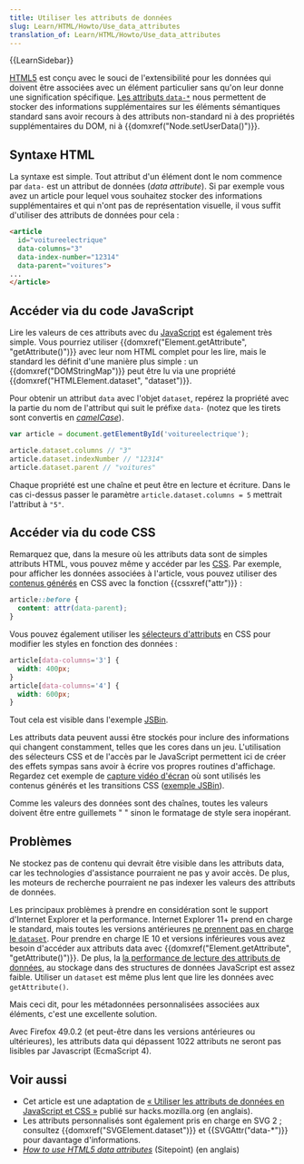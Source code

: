 ```yaml
---
title: Utiliser les attributs de données
slug: Learn/HTML/Howto/Use_data_attributes
translation_of: Learn/HTML/Howto/Use_data_attributes
---
```


{{LearnSidebar}}

[HTML5](/fr/docs/Web/Guide/HTML/HTML5) est conçu avec le souci de l'extensibilité pour les données qui doivent être associées avec un élément particulier sans qu'on leur donne une signification spécifique. [Les attributs `data-*`](/fr/docs/Web/HTML/Attributs_universels#attr-data-*) nous permettent de stocker des informations supplémentaires sur les éléments sémantiques standard sans avoir recours à des attributs non-standard ni à des propriétés supplémentaires du DOM, ni à {{domxref("Node.setUserData()")}}.

## Syntaxe HTML

La syntaxe est simple. Tout attribut d'un élément dont le nom commence par `data-` est un attribut de données (_data attribute_). Si par exemple vous avez un article pour lequel vous souhaitez stocker des informations supplémentaires et qui n'ont pas de représentation visuelle, il vous suffit d'utiliser des attributs de données pour cela&nbsp;:

```html
<article
  id="voitureelectrique"
  data-columns="3"
  data-index-number="12314"
  data-parent="voitures">
...
</article>
```

## Accéder via du code JavaScript

Lire les valeurs de ces attributs avec du [JavaScript](/fr/docs/Web/JavaScript) est également très simple. Vous pourriez utiliser {{domxref("Element.getAttribute", "getAttribute()")}} avec leur nom HTML complet pour les lire, mais le standard les définit d'une manière plus simple : un {{domxref("DOMStringMap")}} peut être lu via une propriété {{domxref("HTMLElement.dataset", "dataset")}}.

Pour obtenir un attribut `data` avec l'objet `dataset`, repérez la propriété avec la partie du nom de l'attribut qui suit le préfixe `data-` (notez que les tirets sont convertis en _[camelCase](https://fr.wikipedia.org/wiki/CamelCase)_).

```js
var article = document.getElementById('voitureelectrique');

article.dataset.columns // "3"
article.dataset.indexNumber // "12314"
article.dataset.parent // "voitures"
```

Chaque propriété est une chaîne et peut être en lecture et écriture. Dans le cas ci-dessus passer le paramètre `article.dataset.columns = 5` mettrait l'attribut à `"5"`.

## Accéder via du code CSS

Remarquez que, dans la mesure où les attributs data sont de simples attributs HTML, vous pouvez même y accéder par les [CSS](/fr/docs/Web/CSS). Par exemple, pour afficher les données associées à l'article, vous pouvez utiliser des [contenus générés](/fr/docs/Web/CSS/content) en CSS avec la fonction {{cssxref("attr")}} :

```css
article::before {
  content: attr(data-parent);
}
```

Vous pouvez également utiliser les [sélecteurs d'attributs](/fr/docs/Web/CSS/Sélecteurs_d_attribut) en CSS pour modifier les styles en fonction des données :

```css
article[data-columns='3'] {
  width: 400px;
}
article[data-columns='4'] {
  width: 600px;
}
```

Tout cela est visible dans l'exemple [JSBin](https://jsbin.com/ujiday/2/edit).

Les attributs data peuvent aussi être stockés pour inclure des informations qui changent constamment, telles que les cores dans un jeu. L'utilisation des sélecteurs CSS et de l'accès par le JavaScript permettent ici de créer des effets sympas sans avoir à écrire vos propres routines d'affichage. Regardez cet exemple de [capture vidéo d'écran](https://www.youtube.com/watch?v=On_WyUB1gOk) où sont utilisés les contenus générés et les transitions CSS ([exemple JSBin](https://jsbin.com/atawaz/3/edit)).

Comme les valeurs des données sont des chaînes, toutes les valeurs doivent être entre guillemets " " sinon le formatage de style sera inopérant.

## Problèmes

Ne stockez pas de contenu qui devrait être visible dans les attributs data, car les technologies d'assistance pourraient ne pas y avoir accès. De plus, les moteurs de recherche pourraient ne pas indexer les valeurs des attributs de données.

Les principaux problèmes à prendre en considération sont le support d'Internet Explorer et la performance. Internet Explorer 11+ prend en charge le standard, mais toutes les versions antérieures [ne prennent pas en charge le `dataset`](https://caniuse.com/#feat=dataset). Pour prendre en charge IE 10 et versions inférieures vous avez besoin d'accéder aux attributs data avec {{domxref("Element.getAttribute", "getAttribute()")}}. De plus, la [la performance de lecture des attributs de données](https://jsperf.com/data-dataset), au stockage dans des structures de données JavaScript est assez faible. Utiliser un `dataset` est même plus lent que lire les données avec `getAttribute()`.

Mais ceci dit, pour les métadonnées personnalisées associées aux éléments, c'est une excellente solution.

Avec Firefox 49.0.2 (et peut-être dans les versions antérieures ou ultérieures), les attributs data qui dépassent 1022 attributs ne seront pas lisibles par Javascript (EcmaScript 4).

## Voir aussi

- Cet article est une adaptation de [« Utiliser les attributs de données en JavaScript et CSS »](https://hacks.mozilla.org/2012/10/using-data-attributes-in-javascript-and-css/) publié sur hacks.mozilla.org (en anglais).
- Les attributs personnalisés sont également pris en charge en SVG 2 ; consultez {{domxref("SVGElement.dataset")}} et {{SVGAttr("data-*")}} pour davantage d'informations.
- _[How to use HTML5 data attributes](https://www.sitepoint.com/use-html5-data-attributes/)_ (Sitepoint) (en anglais)
